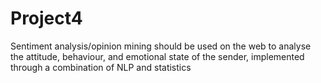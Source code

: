 # Project4
Sentiment analysis/opinion mining should be used on the web to analyse the attitude, behaviour, and emotional state of the sender, implemented through a combination of NLP and statistics
